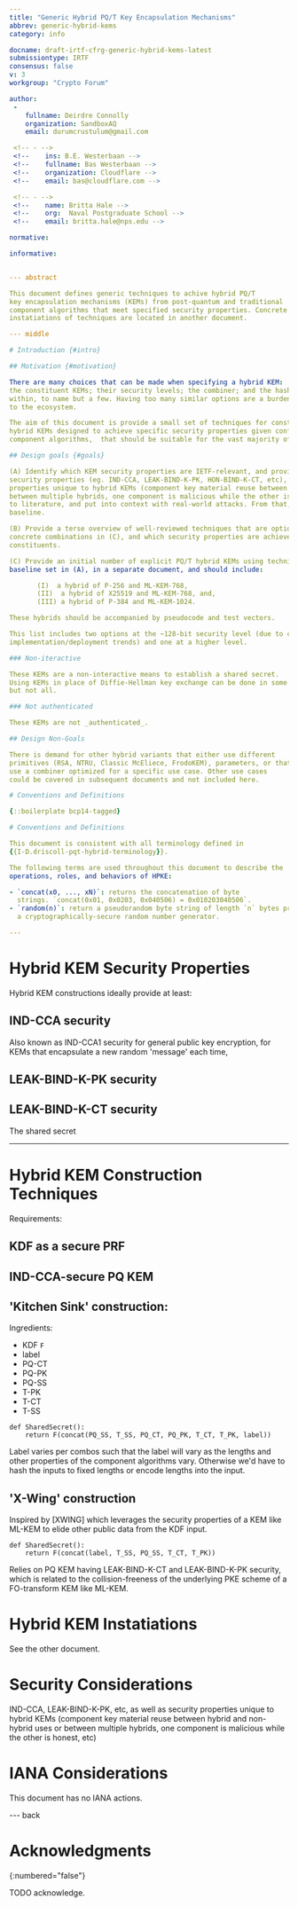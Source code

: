 ```yaml
---
title: "Generic Hybrid PQ/T Key Encapsulation Mechanisms"
abbrev: generic-hybrid-kems
category: info

docname: draft-irtf-cfrg-generic-hybrid-kems-latest
submissiontype: IRTF
consensus: false
v: 3
workgroup: "Crypto Forum"

author:
 -
    fullname: Deirdre Connolly
    organization: SandboxAQ
    email: durumcrustulum@gmail.com

 <!-- - -->
 <!--    ins: B.E. Westerbaan -->
 <!--    fullname: Bas Westerbaan -->
 <!--    organization: Cloudflare -->
 <!--    email: bas@cloudflare.com -->

 <!-- - -->
 <!--    name: Britta Hale -->
 <!--    org:  Naval Postgraduate School -->
 <!--    email: britta.hale@nps.edu -->

normative:

informative:


--- abstract

This document defines generic techniques to achive hybrid PQ/T
key encapsulation mechanisms (KEMs) from post-quantum and traditional
component algorithms that meet specified security properties. Concrete
instatiations of techniques are located in another document.

--- middle

# Introduction {#intro}

## Motivation {#motivation}

There are many choices that can be made when specifying a hybrid KEM:
the constituent KEMs; their security levels; the combiner; and the hash
within, to name but a few. Having too many similar options are a burden
to the ecosystem.

The aim of this document is provide a small set of techniques for constructing
hybrid KEMs designed to achieve specific security properties given conforming
component algorithms,  that should be suitable for the vast majority of use cases.

## Design goals {#goals}

(A) Identify which KEM security properties are IETF-relevant, and provide a terse overview of those
security properties (eg. IND-CCA, LEAK-BIND-K-PK, HON-BIND-K-CT, etc), as well as security
properties unique to hybrid KEMs (component key material reuse between hybrid and non-hybrid uses or
between multiple hybrids, one component is malicious while the other is honest, etc) with reference
to literature, and put into context with real-world attacks. From that, give guidance on a sensible
baseline.

(B) Provide a terse overview of well-reviewed techniques that are options to safely produce the
concrete combinations in (C), and which security properties are achieved given those of the
constituents.

(C) Provide an initial number of explicit PQ/T hybrid KEMs using techniques from (B) that reach the
baseline set in (A), in a separate document, and should include:

       (I)  a hybrid of P-256 and ML-KEM-768,
       (II)  a hybrid of X25519 and ML-KEM-768, and,
       (III) a hybrid of P-384 and ML-KEM-1024.

These hybrids should be accompanied by pseudocode and test vectors.

This list includes two options at the ~128-bit security level (due to current
implementation/deployment trends) and one at a higher level.

### Non-iteractive

These KEMs are a non-interactive means to establish a shared secret.
Using KEMs in place of Diffie-Hellman key exchange can be done in some settings
but not all.

### Not authenticated

These KEMs are not _authenticated_.

## Design Non-Goals

There is demand for other hybrid variants that either use different
primitives (RSA, NTRU, Classic McEliece, FrodoKEM), parameters, or that
use a combiner optimized for a specific use case. Other use cases
could be covered in subsequent documents and not included here.

# Conventions and Definitions

{::boilerplate bcp14-tagged}

# Conventions and Definitions

This document is consistent with all terminology defined in
{{I-D.driscoll-pqt-hybrid-terminology}}.

The following terms are used throughout this document to describe the
operations, roles, and behaviors of HPKE:

- `concat(x0, ..., xN)`: returns the concatenation of byte
  strings. `concat(0x01, 0x0203, 0x040506) = 0x010203040506`.
- `random(n)`: return a pseudorandom byte string of length `n` bytes produced by
  a cryptographically-secure random number generator.

---
```


# Hybrid KEM Security Properties

Hybrid KEM constructions ideally provide at least:

## IND-CCA security

Also known as IND-CCA1 security for general public key encryption, for KEMs that
encapsulate a new random 'message' each time,

## LEAK-BIND-K-PK security

## LEAK-BIND-K-CT security

The shared secret

---

# Hybrid KEM Construction Techniques

Requirements:

## KDF as a secure PRF

## IND-CCA-secure PQ KEM


## 'Kitchen Sink' construction:

Ingredients:

* KDF `F`
* label
* PQ-CT
* PQ-PK
* PQ-SS
* T-PK
* T-CT
* T-SS


~~~
def SharedSecret():
    return F(concat(PQ_SS, T_SS, PQ_CT, PQ_PK, T_CT, T_PK, label))
~~~

Label varies per combos such that the label will vary as the lengths and
other properties of the component algorithms vary. Otherwise we'd have to
hash the inputs to fixed lengths or encode lengths into the input.

## 'X-Wing' construction

Inspired by [XWING] which leverages the security properties of a KEM like
ML-KEM to elide other public data from the KDF input.

~~~
def SharedSecret():
    return F(concat(label, T_SS, PQ_SS, T_CT, T_PK))
~~~

Relies on PQ KEM having LEAK-BIND-K-CT and LEAK-BIND-K-PK security, which is
related to the collision-freeness of the underlying PKE scheme of a FO-transform
KEM like ML-KEM.

# Hybrid KEM Instatiations

See the other document.

# Security Considerations

IND-CCA, LEAK-BIND-K-PK, etc, as well as security properties unique to hybrid KEMs (component key
material reuse between hybrid and non-hybrid uses or between multiple hybrids, one component is
malicious while the other is honest, etc)


# IANA Considerations

This document has no IANA actions.


--- back

# Acknowledgments
{:numbered="false"}

TODO acknowledge.
